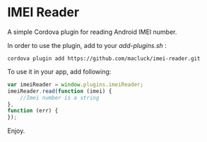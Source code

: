# IMEI Reader

A simple Cordova plugin for reading Android IMEI number.

In order to use the plugin, add to your *add-plugins.sh* :

```
cordova plugin add https://github.com/macluck/imei-reader.git
```

To use it in your app, add following:

```javascript
var imeiReader = window.plugins.imeiReader;
imeiReader.read(function (imei) {
    //Imei number is a string
},
function (err) {
});
```

Enjoy.